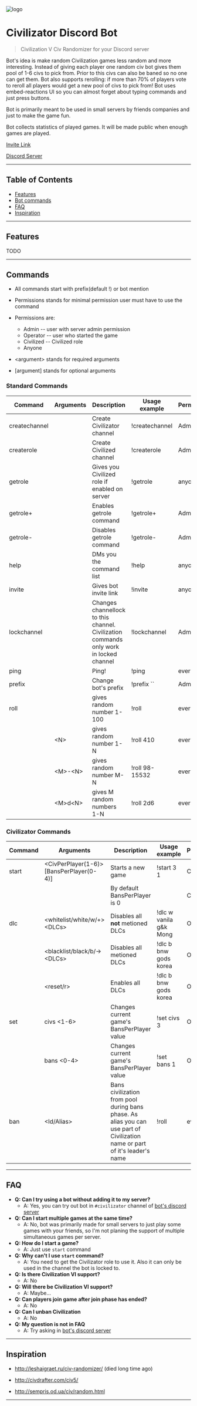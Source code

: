 
<img src="https://tdr.s-ul.eu/FYpCCEZi" title="FVCproductions" alt="logo">

# Civilizator Discord Bot
> Civilization V Civ Randomizer for your Discord server 

Bot's idea is make random Civilization games less random and more interesting. Instead of giving each player one random civ bot gives them pool of 1-6 civs to pick from. Prior to this civs can also be baned so no one can get them. Bot also supports rerolling: if more than 70% of players vote to reroll all players would get a new pool of civs to pick from!  Bot uses embed-reactions UI so you can almost forget about typing commands and just press buttons.

Bot is primarily meant to be used in small servers by friends companies and just to make the game fun. 

Bot collects statistics of played games. It will be made public when enough games are played.

[Invite Link](https://discord.com/oauth2/authorize?client_id=719933714423087135&scope=bot&permissions=268495952)

[Discord Server](https://discord.gg/nFMFs2e)

---

## Table of Contents 

- [Features](#features)
- [Bot commands](#commands)
- [FAQ](#faq)
- [Inspiration](#inspiration)


---

## Features

TODO

---

## Commands

- All commands start with prefix(default !) or bot mention

- Permissions stands for minimal permission user must have to use the command
- Permissions are:
  - Admin -- user with server admin permission
  - Operator -- user who started the game
  - Civilized -- Civilized role
  - Anyone
- \<argument\> stands for required arguments
- \[argument\] stands for optional arguments

### Standard Commands

| Command | Arguments | Description | Usage example | Permissions |
| ------------- | ------------- | ------------- | ------------- | ------------- |
| createchannel | | Create Civilizator channel| !createchannel | Admin |
| createrole | | Create Civilized channel | !createrole | Admin|
| getrole | | Gives you Civilized role if enabled on server | !getrole | anyone |
| getrole+ | | Enables getrole command | !getrole+ | Admin |
| getrole- | | Disables getrole command | !getrole- | Admin |
| help | | DMs you the command list | !help | anyone |
| invite | | Gives bot invite link | !invite | anyone |
| lockchannel | | Changes channellock to this channel. Civilization commands only work in locked channel | !lockchannel | Admin |
| ping | | Ping! | !ping | everyone |
| prefix | <new prefix> | Change bot's prefix | !prefix `` | Admin |
| roll | | gives random number 1-100 | !roll | everyone |
|  | \<N\> | gives random number 1-N | !roll 410 | everyone |
|  | \<M\>-\<N\> | gives random number M-N | !roll 98-15532| everyone |
|  | \<M\>d\<N\> | gives M random numbers 1-N | !roll 2d6 | everyone |

### Civilizator Commands


| Command | Arguments | Description | Usage example | Permissions |
| ------------- | ------------- | ------------- | ------------- | ------------- |
| start | \<CivPerPlayer(1-6)\> \[BansPerPlayer(0-4)\] | Starts a new game | !start 3 1 | Civilized |
| | | By default BansPerPlayer is 0 |  | Civilized |
| dlc | \<whitelist/white/w/+\> \<DLCs\> | Disables all **not** metioned DLCs | !dlc w vanila g&k Mong | Operator |
|   | \<blacklist/black/b/-\> \<DLCs\> | Disables all metioned DLCs | !dlc b bnw gods korea | Operator |
|   | \<reset/r\> | Enables all DLCs | !dlc b bnw gods korea | Operator |
| set | civs \<1-6\> | Changes current game's BansPerPlayer value | !set civs 3 | Operator |
|   | bans \<0-4\> | Changes current game's BansPerPlayer value | !set bans 1 | Operator |
| ban | <Id/Alias> | Bans civilization from pool during bans phase. As alias you can use part of Civilization name or part of it's leader's name  | !roll | everyone |


---

## FAQ

- **Q: Can I try using a bot without adding it to my server?**
    - A: Yes, you can try out bot in `#civilizator` channel of [bot's discord server](https://discord.gg/nFMFs2e)
- **Q: Can I start multiple games at the same time?**
    - A: No, bot was primarily made for small servers to just play some games with your friends, so I'm not planing the support of multiple simultaneous games per server.
- **Q: How do I start a game?**
    - A: Just use `start` command
- **Q: Why can't I use `start` command?**
    - A: You need to get the Civilizator role to use it. Also it can only be used in the channel the bot is locked to.
- **Q: Is there Civilization VI support?**
    - A: No
- **Q: Will there be Civilization VI support?**
    - A: Maybe...
- **Q: Can players join game after join phase has ended?**
    - A: No
- **Q: Can I unban Civilization**
    - A: No
- **Q: My question is not in FAQ**
    - A: Try asking in [bot's discord server](https://discord.gg/nFMFs2e)
---


## Inspiration

- http://leshaigraet.ru/civ-randomizer/  (died long time ago)

- http://civdrafter.com/civ5/

- http://sempris.od.ua/civ/random.html
---
